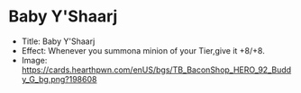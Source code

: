 # Baby Y'Shaarj
- Title:  Baby Y'Shaarj
- Effect:  Whenever you summona minion of your Tier,give it +8/+8.
- Image:  https://cards.hearthpwn.com/enUS/bgs/TB_BaconShop_HERO_92_Buddy_G_bg.png?198608
